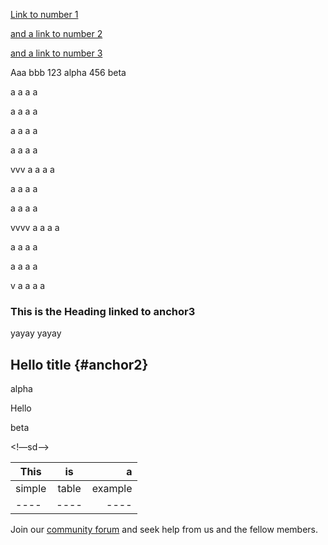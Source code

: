 
[Link to number 1](#anchor1)

[and a link to number 2](#anchor2)


[and a link to number 3](#anchor3)

Aaa	bbb	
123	alpha
456	beta



a a a a 


a a a a 


a a a a 


a a a a 

vvv
a a a a 


a a a a 


a a a a 

vvvv
a a a a 


a a a a 


a a a a 

v
a a a a 















### <a name="anchor3"></a>This is the Heading linked to anchor3

yayay
yayay




## Hello title {#anchor2}

alpha


<a name="anchor1"></a>Hello

beta


<!—sd—>


| This   | is    | a       |
|----|:----:|----:|
| simple | table | example |
|----|----|----|



Join our [community forum](https://itsfoss.community/) and seek help from us and the fellow members.

